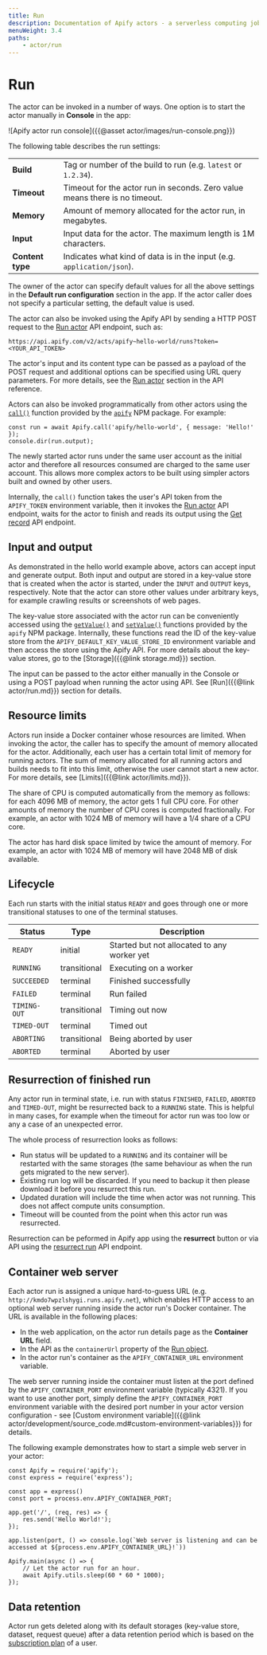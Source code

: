 ```yaml
---
title: Run
description: Documentation of Apify actors - a serverless computing jobs that enable execution of long-running web scraping and automation tasks in the cloud.
menuWeight: 3.4
paths:
    - actor/run
---
```


# [](#run)Run

The actor can be invoked in a number of ways. One option is to start the actor manually in **Console** in the app:

![Apify actor run console]({{@asset actor/images/run-console.png}})

The following table describes the run settings:

|||
|--- |--- |
|**Build**|Tag or number of the build to run (e.g. `latest` or `1.2.34`).|
|**Timeout**|Timeout for the actor run in seconds. Zero value means there is no timeout.|
|**Memory**|Amount of memory allocated for the actor run, in megabytes.|
|**Input**|Input data for the actor. The maximum length is 1M characters.|
|**Content type**|Indicates what kind of data is in the input (e.g. `application/json`).|


The owner of the actor can specify default values for all the above settings in the **Default run configuration** section in the app. If the actor caller does not specify a particular setting, the default value is used.

The actor can also be invoked using the Apify API by sending a HTTP POST request to the [Run actor](https://docs.apify.com/api/v2/#/reference/actors/run-collection/run-actor) API endpoint, such as:

    https://api.apify.com/v2/acts/apify~hello-world/runs?token=<YOUR_API_TOKEN>

The actor's input and its content type can be passed as a payload of the POST request and additional options can be specified using URL query parameters. For more details, see the [Run actor](https://docs.apify.com/api/v2/#/reference/actors/run-collection/run-actor) section in the API reference.

Actors can also be invoked programmatically from other actors using the [`call()`](https://sdk.apify.com/docs/api/apify#apifycallactid-input-options) function provided by the [`apify`](https://sdk.apify.com/) NPM package. For example:

    const run = await Apify.call('apify/hello-world', { message: 'Hello!' });
    console.dir(run.output);

The newly started actor runs under the same user account as the initial actor and therefore all resources consumed are charged to the same user account. This allows more complex actors to be built using simpler actors built and owned by other users.

Internally, the `call()` function takes the user's API token from the `APIFY_TOKEN` environment variable, then it invokes the [Run actor](https://docs.apify.com/api/v2/#/reference/actors/run-collection/run-actor) API endpoint, waits for the actor to finish and reads its output using the [Get record](https://docs.apify.com/api/v2/#/reference/key-value-stores/record/get-record) API endpoint.

## [](#input-and-output)Input and output

As demonstrated in the hello world example above, actors can accept input and generate output. Both input and output are stored in a key-value store that is created when the actor is started, under the `INPUT` and `OUTPUT` keys, respectively. Note that the actor can store other values under arbitrary keys, for example crawling results or screenshots of web pages.

The key-value store associated with the actor run can be conveniently accessed using the [`getValue()`](https://sdk.apify.com/docs/api/apify#apifygetvaluekey) and [`setValue()`](https://sdk.apify.com/docs/api/apify#apifysetvaluekey-value-options) functions provided by the `apify` NPM package. Internally, these functions read the ID of the key-value store from the `APIFY_DEFAULT_KEY_VALUE_STORE_ID` environment variable and then access the store using the Apify API. For more details about the key-value stores, go to the [Storage]({{@link storage.md}}) section.

The input can be passed to the actor either manually in the Console or using a POST payload when running the actor using API. See [Run]({{@link actor/run.md}}) section for details.

## [](#resource-limits)Resource limits

Actors run inside a Docker container whose resources are limited. When invoking the actor, the caller has to specify the amount of memory allocated for the actor. Additionally, each user has a certain total limit of memory for running actors. The sum of memory allocated for all running actors and builds needs to fit into this limit, otherwise the user cannot start a new actor. For more details, see [Limits]({{@link actor/limits.md}}).

The share of CPU is computed automatically from the memory as follows: for each 4096 MB of memory, the actor gets 1 full CPU core. For other amounts of memory the number of CPU cores is computed fractionally. For example, an actor with 1024 MB of memory will have a 1/4 share of a CPU core.

The actor has hard disk space limited by twice the amount of memory. For example, an actor with 1024 MB of memory will have 2048 MB of disk available.

## [](#lifecycle)Lifecycle

Each run starts with the initial status `READY` and goes through one or more transitional statuses to one of the terminal statuses.

|Status|Type|Description|
|--- |--- |--- |
|`READY`|initial|Started but not allocated to any worker yet|
|`RUNNING`|transitional|Executing on a worker|
|`SUCCEEDED`|terminal|Finished successfully|
|`FAILED`|terminal|Run failed|
|`TIMING-OUT`|transitional|Timing out now|
|`TIMED-OUT`|terminal|Timed out|
|`ABORTING`|transitional|Being aborted by user|
|`ABORTED`|terminal|Aborted by user|

## [](#resurrection-of-finished-run)Resurrection of finished run

Any actor run in terminal state, i.e. run with status `FINISHED`, `FAILED`, `ABORTED` and `TIMED-OUT`, might be resurrected back to a `RUNNING` state. This is helpful in many cases, for example when the timeout for actor run was too low or any a case of an unexpected error.

The whole process of resurrection looks as follows:

*   Run status will be updated to a `RUNNING` and its container will be restarted with the same storages (the same behaviour as when the run gets migrated to the new server).
*   Existing run log will be discarded. If you need to backup it then please download it before you resurrect this run.
*   Updated duration will include the time when actor was not running. This does not affect compute units consumption.
*   Timeout will be counted from the point when this actor run was resurrected.

Resurrection can be peformed in Apify app using the **resurrect** button or via API using the [resurrect run](https://docs.apify.com/api/v2#/reference/actors/resurrect-run) API endpoint.

## [](#container-web-server)Container web server

Each actor run is assigned a unique hard-to-guess URL (e.g. `http://kmdo7wpzlshygi.runs.apify.net`), which enables HTTP access to an optional web server running inside the actor run's Docker container. The URL is available in the following places:

*   In the web application, on the actor run details page as the **Container URL** field.
*   In the API as the `containerUrl` property of the [Run object](https://docs.apify.com/api/v2#/reference/actors/run-object/get-run).
*   In the actor run's container as the `APIFY_CONTAINER_URL` environment variable.

The web server running inside the container must listen at the port defined by the `APIFY_CONTAINER_PORT` environment variable (typically 4321). If you want to use another port, simply define the `APIFY_CONTAINER_PORT` environment variable with the desired port number in your actor version configuration - see [Custom environment variable]({{@link actor/development/source_code.md#custom-environment-variables}}) for details.

The following example demonstrates how to start a simple web server in your actor:

    const Apify = require('apify');
    const express = require('express');

    const app = express()
    const port = process.env.APIFY_CONTAINER_PORT;

    app.get('/', (req, res) => {
        res.send('Hello World!');
    });

    app.listen(port, () => console.log(`Web server is listening and can be accessed at ${process.env.APIFY_CONTAINER_URL}!`))

    Apify.main(async () => {
        // Let the actor run for an hour.
        await Apify.utils.sleep(60 * 60 * 1000);
    });

## [](#data-retention)Data retention

Actor run gets deleted along with its default storages (key-value store, dataset, request queue) after a data retention period which is based on the [subscription plan](https://apify.com/pricing) of a user.

